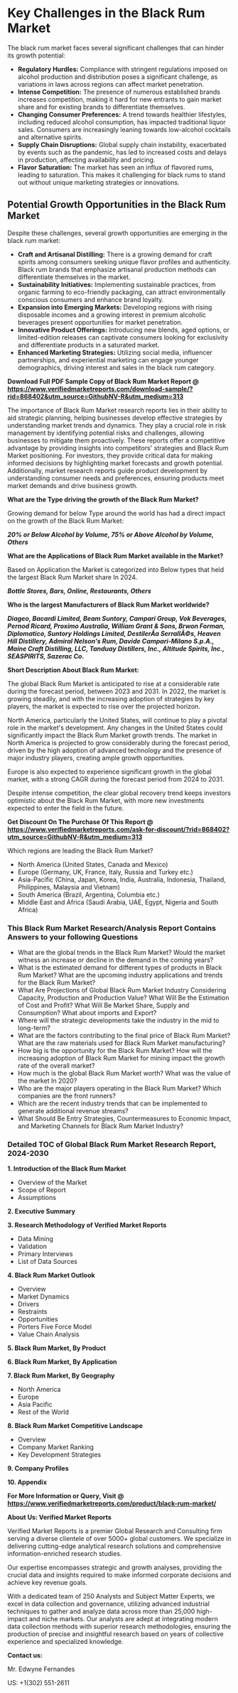 <p class="">    <h1>Key Challenges in the Black Rum Market</h1>    <p>The black rum market faces several significant challenges that can hinder its growth potential:</p>    <ul>        <li><strong>Regulatory Hurdles:</strong> Compliance with stringent regulations imposed on alcohol production and distribution poses a significant challenge, as variations in laws across regions can affect market penetration.</li>        <li><strong>Intense Competition:</strong> The presence of numerous established brands increases competition, making it hard for new entrants to gain market share and for existing brands to differentiate themselves.</li>        <li><strong>Changing Consumer Preferences:</strong> A trend towards healthier lifestyles, including reduced alcohol consumption, has impacted traditional liquor sales. Consumers are increasingly leaning towards low-alcohol cocktails and alternative spirits.</li>        <li><strong>Supply Chain Disruptions:</strong> Global supply chain instability, exacerbated by events such as the pandemic, has led to increased costs and delays in production, affecting availability and pricing.</li>        <li><strong>Flavor Saturation:</strong> The market has seen an influx of flavored rums, leading to saturation. This makes it challenging for black rums to stand out without unique marketing strategies or innovations.</li>    </ul>        <h2>Potential Growth Opportunities in the Black Rum Market</h1>    <p>Despite these challenges, several growth opportunities are emerging in the black rum market:</p>    <ul>        <li><strong>Craft and Artisanal Distilling:</strong> There is a growing demand for craft spirits among consumers seeking unique flavor profiles and authenticity. Black rum brands that emphasize artisanal production methods can differentiate themselves in the market.</li>        <li><strong>Sustainability Initiatives:</strong> Implementing sustainable practices, from organic farming to eco-friendly packaging, can attract environmentally conscious consumers and enhance brand loyalty.</li>        <li><strong>Expansion into Emerging Markets:</strong> Developing regions with rising disposable incomes and a growing interest in premium alcoholic beverages present opportunities for market penetration.</li>        <li><strong>Innovative Product Offerings:</strong> Introducing new blends, aged options, or limited-edition releases can captivate consumers looking for exclusivity and differentiate products in a saturated market.</li>        <li><strong>Enhanced Marketing Strategies:</strong> Utilizing social media, influencer partnerships, and experiential marketing can engage younger demographics, driving interest and sales in the black rum category.</li>    </ul></p><p class=""><strong>Download Full PDF Sample Copy of Black Rum Market Report @ <a href="https://www.verifiedmarketreports.com/download-sample/?rid=868402&utm_source=GithubNV-R&utm_medium=313" target="_blank">https://www.verifiedmarketreports.com/download-sample/?rid=868402&utm_source=GithubNV-R&utm_medium=313</a></strong></p><p>The importance of&nbsp;Black Rum Market research reports lies in their ability to aid strategic planning, helping businesses develop effective strategies by understanding market trends and dynamics. They play a crucial role in risk management by identifying potential risks and challenges, allowing businesses to mitigate them proactively. These reports offer a competitive advantage by providing insights into competitors' strategies and Black Rum Market positioning. For investors, they provide critical data for making informed decisions by highlighting market forecasts and growth potential. Additionally, market research reports guide product development by understanding consumer needs and preferences, ensuring products meet market demands and drive business growth.</p><p><strong>What are the&nbsp;Type driving the growth of the Black Rum Market?</strong></p><p id="" class="">Growing demand for below Type around the world has had a direct impact on the growth of the Black Rum Market:</p><p class=""><em><strong>20% or Below Alcohol by Volume, 75% or Above Alcohol by Volume, Others</strong></em></p><p class=""><strong>What are the&nbsp;Applications&nbsp;of Black Rum Market available in the Market?</strong></p><p id="" class="">Based on Application the Market is categorized into Below types that held the largest Black Rum Market share In 2024.</p><p class=""><em><strong>Bottle Stores, Bars, Online, Restaurants, Others</strong></em></p><p class=""><strong>Who is the largest Manufacturers of Black Rum Market worldwide?</strong></p><p><em><strong>Diageo, Bacardi Limited, Beam Suntory, Campari Group, Vok Beverages, Pernod Ricard, Proximo Australia, William Grant & Sons, Brwon Forman, Diplomatico, Suntory Holdings Limited, DestilerÃ­a SerrallÃ©s, Heaven Hill Distillery, Admiral Nelson's Rum, Davide Campari-Milano S.p.A., Maine Craft Distilling, LLC, Tanduay Distillers, Inc., Altitude Spirits, Inc., SEASPIRITS, Sazerac Co.</strong></em></p><p id="" class=""><strong>Short Description About Black Rum Market:</strong></p><p>The global Black Rum Market is anticipated to rise at a considerable rate during the forecast period, between 2023 and 2031. In 2022, the market is growing steadily, and with the increasing adoption of strategies by key players, the market is expected to rise over the projected horizon.</p><p>North America, particularly the United States, will continue to play a pivotal role in the market's development. Any changes in the United States could significantly impact the Black Rum Market growth trends. The market in North America is projected to grow considerably during the forecast period, driven by the high adoption of advanced technology and the presence of major industry players, creating ample growth opportunities.</p><p>Europe is also expected to experience significant growth in the global market, with a strong CAGR during the forecast period from 2024 to 2031.</p><p>Despite intense competition, the clear global recovery trend keeps investors optimistic about the Black Rum Market, with more new investments expected to enter the field in the future.</p><p id="" class=""><strong>Get Discount On The Purchase Of This Report @ <a href="https://www.verifiedmarketreports.com/ask-for-discount/?rid=868402?utm_source=GithubNV-R&utm_medium=313" target="_blank">https://www.verifiedmarketreports.com/ask-for-discount/?rid=868402?utm_source=GithubNV-R&utm_medium=313</a></strong></p><p class="">Which regions are leading the Black Rum Market?</p><ul><li>North America (United States, Canada and Mexico)</li><li>Europe (Germany, UK, France, Italy, Russia and Turkey etc.)</li><li>Asia-Pacific (China, Japan, Korea, India, Australia, Indonesia, Thailand, Philippines, Malaysia and Vietnam)</li><li>South America (Brazil, Argentina, Columbia etc.)</li><li>Middle East and Africa (Saudi Arabia, UAE, Egypt, Nigeria and South Africa)</li></ul><h3 id="" class="">This Black Rum Market Research/Analysis Report Contains Answers to your following Questions</h3><ul><li>What are the global trends in the Black Rum Market? Would the market witness an increase or decline in the demand in the coming years?</li><li>What is the estimated demand for different types of products in Black Rum Market? What are the upcoming industry applications and trends for the Black Rum Market?</li><li>What Are Projections of Global Black Rum Market Industry Considering Capacity, Production and Production Value? What Will Be the Estimation of Cost and Profit? What Will Be Market Share, Supply and Consumption? What about imports and Export?</li><li>Where will the strategic developments take the industry in the mid to long-term?</li><li>What are the factors contributing to the final price of Black Rum Market? What are the raw materials used for Black Rum Market manufacturing?</li><li>How big is the opportunity for the Black Rum Market? How will the increasing adoption of Black Rum Market for mining impact the growth rate of the overall market?</li><li>How much is the global Black Rum Market worth? What was the value of the market In 2020?</li><li>Who are the major players operating in the Black Rum Market? Which companies are the front runners?</li><li>Which are the recent industry trends that can be implemented to generate additional revenue streams?</li><li>What Should Be Entry Strategies, Countermeasures to Economic Impact, and Marketing Channels for Black Rum Market Industry?</li></ul><h3 id="" class="">Detailed TOC of Global Black Rum Market Research Report, 2024-2030</h3><p id="" class=""><strong>1. Introduction of the Black Rum Market</strong></p><ul><li>Overview of the Market</li><li>Scope of Report</li><li>Assumptions</li></ul><p id="" class=""><strong>2. Executive Summary</strong></p><p id="" class=""><strong>3. Research Methodology of Verified Market Reports</strong></p><ul><li>Data Mining</li><li>Validation</li><li>Primary Interviews</li><li>List of Data Sources</li></ul><p id="" class=""><strong>4. Black Rum Market Outlook</strong></p><ul><li>Overview</li><li>Market Dynamics</li><li>Drivers</li><li>Restraints</li><li>Opportunities</li><li>Porters Five Force Model</li><li>Value Chain Analysis</li></ul><p id="" class=""><strong>5. Black Rum Market, By Product</strong></p><p id="" class=""><strong>6. Black Rum Market, By Application</strong></p><p id="" class=""><strong>7. Black Rum Market, By Geography</strong></p><ul><li>North America</li><li>Europe</li><li>Asia Pacific</li><li>Rest of the World</li></ul><p id="" class=""><strong>8. Black Rum Market Competitive Landscape</strong></p><ul><li>Overview</li><li>Company Market Ranking</li><li>Key Development Strategies</li></ul><p id="" class=""><strong>9. Company Profiles</strong></p><p id="" class=""><strong>10. Appendix</strong></p><p id="" class=""><strong>For More Information or Query, Visit @ <a href="https://www.verifiedmarketreports.com/product/black-rum-market/" target="_blank">https://www.verifiedmarketreports.com/product/black-rum-market/</a></strong></p><p id="" class=""><strong>About Us: Verified Market Reports</strong></p><p id="" class="">Verified Market Reports is a premier Global Research and Consulting firm serving a diverse clientele of over 5000+ global customers. We specialize in delivering cutting-edge analytical research solutions and comprehensive information-enriched research studies.</p><p id="" class="">Our expertise encompasses strategic and growth analyses, providing the crucial data and insights required to make informed corporate decisions and achieve key revenue goals.</p><p id="" class="">With a dedicated team of 250 Analysts and Subject Matter Experts, we excel in data collection and governance, utilizing advanced industrial techniques to gather and analyze data across more than 25,000 high-impact and niche markets. Our analysts are adept at integrating modern data collection methods with superior research methodologies, ensuring the production of precise and insightful research based on years of collective experience and specialized knowledge.</p><p id="" class=""><strong>Contact us:</strong></p><p id="" class="">Mr. Edwyne Fernandes</p><p id="" class="">US: +1(302) 551-2611</p>